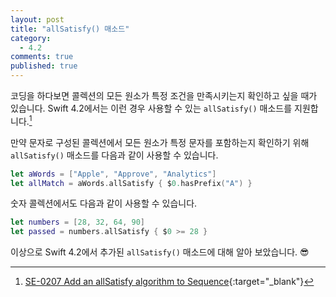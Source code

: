 ```yaml
---
layout: post
title: "allSatisfy() 매소드"
category:
  - 4.2
comments: true
published: true
---
```


코딩을 하다보면 콜렉션의 모든 원소가 특정 조건을 만족시키는지 확인하고 싶을 때가 있습니다. 
Swift 4.2에서는 이런 경우 사용할 수 있는 `allSatisfy()` 매소드를 지원합니다.[^1]

만약 문자로 구성된 콜렉션에서 모든 원소가 특정 문자를 포함하는지 확인하기 위해 `allSatisfy()` 매소드를 다음과 같이 사용할 수 있습니다.

```swift
let aWords = ["Apple", "Approve", "Analytics"]
let allMatch = aWords.allSatisfy { $0.hasPrefix("A") }
```

숫자 콜렉션에서도 다음과 같이 사용할 수 있습니다.

```swift
let numbers = [28, 32, 64, 90]
let passed = numbers.allSatisfy { $0 >= 28 }
```

이상으로 Swift 4.2에서 추가된 `allSatisfy()` 매소드에 대해 알아 보았습니다. 😎

[^1]: [SE-0207 Add an allSatisfy algorithm to Sequence](https://github.com/apple/swift-evolution/blob/master/proposals/0207-containsOnly.md){:target="_blank"}